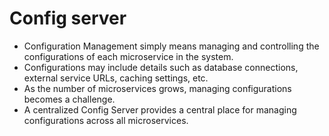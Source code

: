 # Config server

- Configuration Management simply means managing and controlling the configurations of each microservice in the system.
- Configurations may include details such as database connections, external service URLs, caching settings, etc.
- As the number of microservices grows, managing configurations becomes a challenge.
- A centralized Config Server provides a central place for managing configurations across all microservices.
